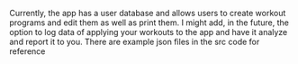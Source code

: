 Currently, the app has a user database and allows users to create workout programs and edit them as well as print them.
I might add, in the future, the option to log data of applying your workouts to the app and have it analyze and report it to you.
There are example json files in the src code for reference
